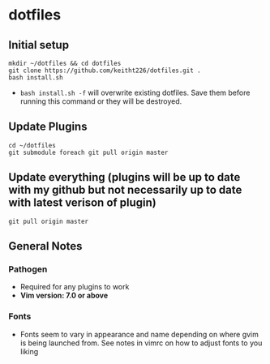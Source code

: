 # dotfiles

## Initial setup

```
mkdir ~/dotfiles && cd dotfiles
git clone https://github.com/keitht226/dotfiles.git .
bash install.sh
```
* `bash install.sh -f` will overwrite existing dotfiles. Save them before running this command or they will be destroyed.

## Update Plugins

```
cd ~/dotfiles
git submodule foreach git pull origin master
```

## Update everything (plugins will be up to date with my github but not necessarily up to date with latest verison of plugin)
```
git pull origin master 
```
## General Notes
### Pathogen
* Required for any plugins to work
* __Vim version: 7.0 or above__

### Fonts
* Fonts seem to vary in appearance and name depending on where gvim is being launched from. See notes in vimrc on how to adjust fonts to you liking
